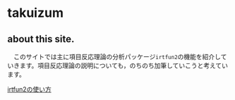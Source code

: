 # takuizum

## about this site.

　このサイトでは主に項目反応理論の分析パッケージ`irtfun2`の機能を紹介していきます。項目反応理論の説明についても，のちのち加筆していこうと考えています。
 
[irtfun2の使い方](
        takuizum.github.io/20190118_introduction_to_irtfun2.md
      )
